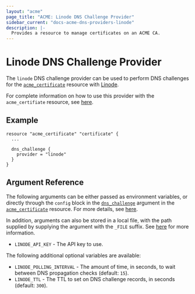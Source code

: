 ```yaml
---
layout: "acme"
page_title: "ACME: Linode DNS Challenge Provider"
sidebar_current: "docs-acme-dns-providers-linode"
description: |-
  Provides a resource to manage certificates on an ACME CA.
---
```


# Linode DNS Challenge Provider

The `linode` DNS challenge provider can be used to perform DNS challenges for
the [`acme_certificate`][resource-acme-certificate] resource with
[Linode][provider-service-page].

[resource-acme-certificate]: /docs/providers/acme/r/certificate.html
[provider-service-page]: https://www.linode.com/

For complete information on how to use this provider with the `acme_certifiate`
resource, see [here][resource-acme-certificate-dns-challenges].

[resource-acme-certificate-dns-challenges]: /docs/providers/acme/r/certificate.html#using-dns-challenges

## Example

```hcl
resource "acme_certificate" "certificate" {
  ...

  dns_challenge {
    provider = "linode"
  }
}
```

## Argument Reference

The following arguments can be either passed as environment variables, or
directly through the `config` block in the
[`dns_challenge`][resource-acme-certificate-dns-challenge-arg] argument in the
[`acme_certificate`][resource-acme-certificate] resource. For more details, see
[here][resource-acme-certificate-dns-challenges].

[resource-acme-certificate-dns-challenge-arg]: /docs/providers/acme/r/certificate.html#dns_challenge

In addition, arguments can also be stored in a local file, with the path
supplied by supplying the argument with the `_FILE` suffix. See
[here][acme-certificate-file-arg-example] for more information.

[acme-certificate-file-arg-example]: /docs/providers/acme/r/certificate.html#using-variable-files-for-provider-arguments

* `LINODE_API_KEY` - The API key to use.

The following additional optional variables are available:

* `LINODE_POLLING_INTERVAL` - The amount of time, in seconds, to wait between
  DNS propagation checks (default: `15`).
* `LINODE_TTL` - The TTL to set on DNS challenge records, in seconds (default:
  `300`).
